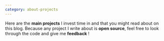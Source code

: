 ```yaml
---
category: about-projects
---
```


Here are the **main projects** I invest time in and that you might read about on this blog. Because any project I write about is **open source**, feel free to look through the code and give me **feedback** !
